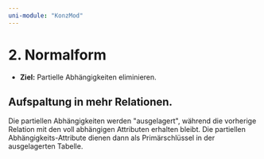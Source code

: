 ```yaml
---
uni-module: "KonzMod"
---
```


# 2. Normalform

- **Ziel:** Partielle Abhängigkeiten eliminieren.

## Aufspaltung in mehr Relationen.

Die partiellen Abhängigkeiten werden "ausgelagert", während die vorherige Relation mit den voll abhängigen Attributen erhalten bleibt.
Die partiellen Abhängigkeits-Attribute dienen dann als Primärschlüssel in der ausgelagerten Tabelle.
